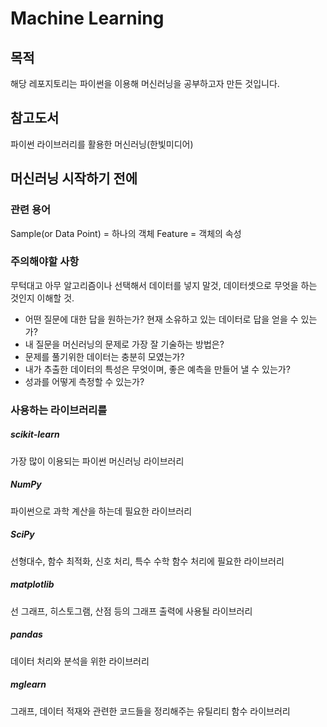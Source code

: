 # Machine Learning

## 목적
해당 레포지토리는 파이썬을 이용해 머신러닝을 공부하고자 만든 것입니다.

## 참고도서
파이썬 라이브러리를 활용한 머신러닝(한빛미디어)

## 머신러닝 시작하기 전에

### 관련 용어

Sample(or Data Point)  = 하나의 객체
Feature = 객체의 속성

### 주의해야할 사항

무턱대고 아무 알고리즘이나 선택해서 데이터를 넣지 말것, 데이터셋으로 무엇을 하는 것인지 이해할 것.

- 어떤 질문에 대한 답을 원하는가? 현재 소유하고 있는 데이터로 답을 얻을 수 있는가?
- 내 질문을 머신러닝의 문제로 가장 잘 기술하는 방법은?
- 문제를 풀기위한 데이터는 충분히 모였는가?
- 내가 추출한 데이터의 특성은 무엇이며, 좋은 예측을 만들어 낼 수 있는가?
- 성과를 어떻게 측정할 수 있는가?

### 사용하는 라이브러리를

##### scikit-learn

가장 많이 이용되는 파이썬 머신러닝 라이브러리

##### NumPy

파이썬으로 과학 계산을 하는데 필요한 라이브러리

##### SciPy

선형대수, 함수 최적화, 신호 처리, 특수 수학 함수 처리에 필요한 라이브러리

##### matplotlib

선 그래프, 히스토그램, 산점 등의 그래프 출력에 사용될 라이브러리

##### pandas

데이터 처리와 분석을 위한 라이브러리

##### mglearn

그래프, 데이터 적재와 관련한 코드들을 정리해주는 유틸리티 함수 라이브러리
